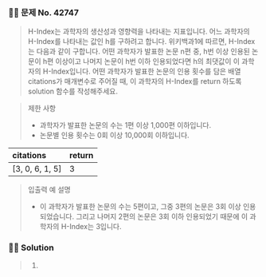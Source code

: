 ### 🧑‍💻 문제 No. 42747

> H-Index는 과학자의 생산성과 영향력을 나타내는 지표입니다.
> 어느 과학자의 H-Index를 나타내는 값인 h를 구하려고 합니다.
> 위키백과1에 따르면, H-Index는 다음과 같이 구합니다.
> 어떤 과학자가 발표한 논문 n편 중, h번 이상 인용된 논문이 h편 이상이고 나머지 논문이 h번 이하 인용되었다면 h의 최댓값이 이 과학자의 H-Index입니다.
> 어떤 과학자가 발표한 논문의 인용 횟수를 담은 배열 citations가 매개변수로 주어질 때, 이 과학자의 H-Index를 return 하도록 solution 함수를 작성해주세요.

> 제한 사항
>
> - 과학자가 발표한 논문의 수는 1편 이상 1,000편 이하입니다.
> - 논문별 인용 횟수는 0회 이상 10,000회 이하입니다.

| citations       | return |
| :-------------- | :----- |
| [3, 0, 6, 1, 5] | 3      |

> 입출력 예 설명
>
> - 이 과학자가 발표한 논문의 수는 5편이고, 그중 3편의 논문은 3회 이상 인용되었습니다. 그리고 나머지 2편의 논문은 3회 이하 인용되었기 때문에 이 과학자의 H-Index는 3입니다.

### 🧑‍💻 Solution

> 1.
